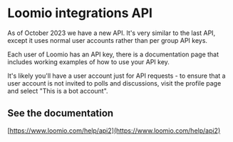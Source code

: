 # Loomio integrations API

As of October 2023 we have a new API. It's very similar to the last API, except it uses normal user accounts rather than per group API keys.

Each user of Loomio has an API key, there is a documentation page that includes working examples of how to use your API key.

It's likely you'll have a user account just for API requests - to ensure that a user account is not invited to polls and discussions, visit the profile page and select "This is a bot account".

## See the documentation

[https://www.loomio.com/help/api2](https://www.loomio.com/help/api2)
